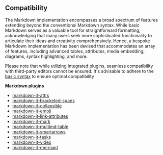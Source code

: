 ## Compatibility

The Markdown implementation encompasses a broad spectrum of features extending beyond the conventional Markdown syntax. While basic Markdown serves as a valuable tool for straightforward formatting, acknowledging that many users seek more sophisticated functionality to articulate their ideas and creativity comprehensively. Hence, a bespoke Markdown implementation has been devised that accommodates an array of features, including advanced tables, attributes, media embedding, diagrams, syntax highlighting, and more.

Please note that while utilizing integrated plugins, seamless compatibility with third-party editors cannot be ensured. It's advisable to adhere to the [basic syntax](https://www.markdownguide.org/basic-syntax/) to ensure optimal compatibility

**Markdown plugins**

- [markdown-it-attrs](https://www.npmjs.com/package/markdown-it-attrs)
- [markdown-it-bracketed-spans](https://www.npmjs.com/package/markdown-it-bracketed-spans)
- [markdown-it-collapsible](https://www.npmjs.com/package/markdown-it-collapsible)
- [markdown-it-emoji](https://www.npmjs.com/package/markdown-it-emoji)
- [markdown-it-link-attributes](https://www.npmjs.com/package/markdown-it-link-attributes)
- [markdown-it-mark](https://www.npmjs.com/package/markdown-it-mark)
- [markdown-it-multimd-table](https://www.npmjs.com/package/markdown-it-multimd-table)
- [markdown-it-smartarrows](https://www.npmjs.com/package/markdown-it-smartarrows)
- [markdown-it-tasks](https://www.npmjs.com/package/markdown-it-tasks)
- [markdown-it-video](https://www.npmjs.com/package/markdown-it-video)
- [markdown-it-mermaid](https://www.npmjs.com/package/@agoose77/markdown-it-mermaid)
